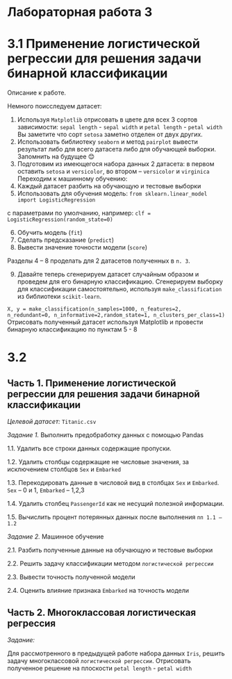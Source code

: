 # Лабораторная работа 3
# 3.1 Применение логистической регрессии для решения задачи бинарной классификации
Описание к работе.

Немного поисследуем датасет:
1.	Используя ```Matplotlib``` отрисовать в цвете для всех 3 сортов зависимости: ```sepal length```  - ```sepal width``` и ```petal length```  - ```petal width```
Вы заметите что сорт ```setosa``` заметно отделен от двух других.
2.	Использовать библиотеку ```seaborn``` и метод ```pairplot``` вывести результат либо для всего датасета либо для обучающей выборки. Запомнить на будущее 😊
3.	Подготовим из имеющегося набора данных 2 датасета: в первом оставить ```setosa``` и ```versicolor```, во втором – ```versicolor``` и  ```virginica```  
Переходим к машинному обучению:
4.	Каждый датасет разбить на обучающую и тестовые выборки
5.	Использовать для обучения модель: 
```from sklearn.linear_model import LogisticRegression```

с параметрами по умолчанию, например:
```clf = LogisticRegression(random_state=0)```

6.	Обучить модель (```fit```)
7.	Сделать предсказание (```predict```)
8.	Вывести значение точности модели (```score```)

Разделы 4 – 8 проделать для 2 датасетов полученных  в ```п. 3```.

9.	Давайте  теперь сгенерируем датасет случайным образом и проведем для его бинарную классификацию.
Сгенерируем выборку для классификации самостоятельно, используя ```make_classification``` из библиотеки ```scikit-learn```.

```X, y = make_classification(n_samples=1000, n_features=2, n_redundant=0, n_informative=2,random_state=1, n_clusters_per_class=1)```
Отрисовать полученный датасет используя Matplotlib и провести бинарную классификацию по пунктам 5 - 8

# 3.2
## Часть 1. Применение логистической регрессии для решения задачи бинарной классификации
_Целевой датасет:_ ```Titanic.csv```

_Задание 1._ Выполнить предобработку данных с помощью Pandas

1.1. Удалить все строки данных содержащие пропуски.

1.2. Удалить столбцы содержащие не числовые значения, за исключением столбцов ```Sex``` и ```Embarked```

1.3. Перекодировать данные в числовой вид в столбцах ```Sex``` и ```Embarked```. ```Sex``` – 0 и 1, ```Embarked``` – 1,2,3

1.4. Удалить столбец ```PassengerId``` как не несущий полезной информации.

1.5. Вычислить процент потерянных данных после выполнения ```пп 1.1 – 1.2```

_Задание 2._ Машинное обучение

2.1. Разбить полученные данные на обучающую и тестовые выборки

2.2. Решить задачу классификации методом ```логистической регрессии```

2.3. Вывести точность полученной модели

2.4. Оценить влияние признака ```Embarked``` на точность модели

## Часть 2. Многоклассовая логистическая регрессия

_Задание:_ 

Для рассмотренного в предыдущей работе набора данных ```Iris```, решить задачу многоклассовой ```логистической регрессии```. Отрисовать полученное решение на плоскости ```petal length```  - ```petal width```
